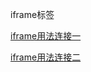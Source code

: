 iframe标签

[iframe用法连接一](https://www.cnblogs.com/showcase/p/11162083.html)

[iframe用法连接二](https://www.cnblogs.com/flyingdefish/p/13617190.html)

